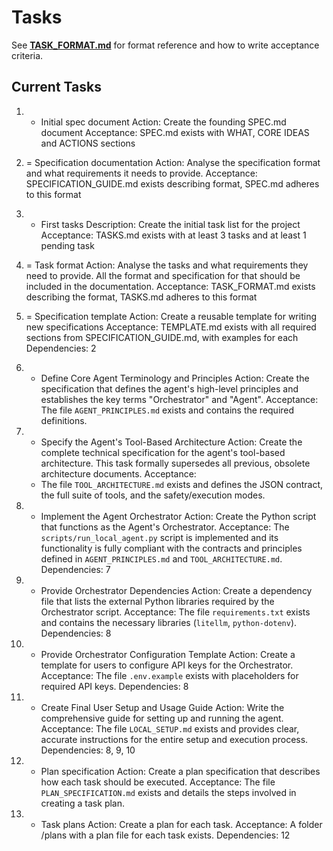 # Tasks

See **[TASK_FORMAT.md](TASK_FORMAT.md)** for format reference and how to write acceptance criteria.

## Current Tasks

1) + Initial spec document
   Action: Create the founding SPEC.md document
   Acceptance: SPEC.md exists with WHAT, CORE IDEAS and ACTIONS sections

2) = Specification documentation
   Action: Analyse the specification format and what requirements it needs to provide.
   Acceptance: SPECIFICATION_GUIDE.md exists describing format, SPEC.md adheres to this format

3) + First tasks
   Description: Create the initial task list for the project
   Acceptance: TASKS.md exists with at least 3 tasks and at least 1 pending task

4) = Task format
   Action: Analyse the tasks and what requirements they need to provide. All the format and specification for that should be included in the documentation.
   Acceptance: TASK_FORMAT.md exists describing the format, TASKS.md adheres to this format

5) = Specification template
   Action: Create a reusable template for writing new specifications
   Acceptance: TEMPLATE.md exists with all required sections from SPECIFICATION_GUIDE.md, with examples for each
   Dependencies: 2

6) + Define Core Agent Terminology and Principles
   Action: Create the specification that defines the agent's high-level principles and establishes the key terms "Orchestrator" and "Agent".
   Acceptance: The file `AGENT_PRINCIPLES.md` exists and contains the required definitions.

7) + Specify the Agent's Tool-Based Architecture
   Action: Create the complete technical specification for the agent's tool-based architecture. This task formally supersedes all previous, obsolete architecture documents.
   Acceptance:
    - The file `TOOL_ARCHITECTURE.md` exists and defines the JSON contract, the full suite of tools, and the safety/execution modes.

8) + Implement the Agent Orchestrator
   Action: Create the Python script that functions as the Agent's Orchestrator.
   Acceptance: The `scripts/run_local_agent.py` script is implemented and its functionality is fully compliant with the contracts and principles defined in `AGENT_PRINCIPLES.md` and `TOOL_ARCHITECTURE.md`.
   Dependencies: 7

9) + Provide Orchestrator Dependencies
    Action: Create a dependency file that lists the external Python libraries required by the Orchestrator script.
    Acceptance: The file `requirements.txt` exists and contains the necessary libraries (`litellm`, `python-dotenv`).
    Dependencies: 8

10) + Provide Orchestrator Configuration Template
    Action: Create a template for users to configure API keys for the Orchestrator.
    Acceptance: The file `.env.example` exists with placeholders for required API keys.
    Dependencies: 8

11) + Create Final User Setup and Usage Guide
    Action: Write the comprehensive guide for setting up and running the agent.
    Acceptance: The file `LOCAL_SETUP.md` exists and provides clear, accurate instructions for the entire setup and execution process.
    Dependencies: 8, 9, 10

12) - Plan specification
    Action: Create a plan specification that describes how each task should be executed.
    Acceptance: The file `PLAN_SPECIFICATION.md` exists and details the steps involved in creating a task plan.

13) - Task plans
   Action: Create a plan for each task.
   Acceptance: A folder /plans with a plan file for each task exists.
   Dependencies: 12